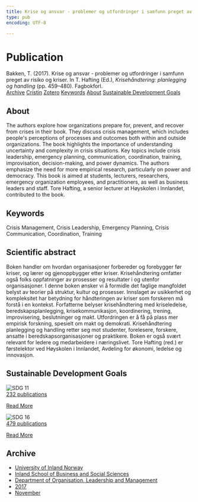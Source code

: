 ```yaml
---
title: Krise og ansvar - problemer og utfordringer i samfunn preget av risiko og kriser
type: pub
encoding: UTF-8

---
```

<h1>Publication</h1>
<article id="csl-bib-container-GH3L27QW" class="csl-bib-container">
  <div class="csl-bib-body"> <div class="csl-entry">Bakken, T. (2017). Krise og ansvar - problemer og utfordringer i samfunn preget av risiko og kriser. In T. Hafting (Ed.), <i>Krisehåndtering: planlegging og handling</i> (pp. 459–480). Fagbokforl.</div> </div>
  <div class="csl-bib-buttons">
    <a href="#taxonomy-article-GH3L27QW" alt="archive" class="csl-bib-button">Archive</a>
    <a href="https://app.cristin.no/results/show.jsf?id=1514293" alt="Cristin" class="csl-bib-button">Cristin</a>
    <a href="http://zotero.org/groups/5881554/items/GH3L27QW" alt="Zotero" class="csl-bib-button">Zotero</a>
    <a href="#keywords-article-GH3L27QW" alt="keywords" class="csl-bib-button">Keywords</a>
    <a href="#about-article-GH3L27QW" alt="about_pub" class="csl-bib-button">About</a>
    <a href="#sdg-article-GH3L27QW" alt="sdg" class="csl-bib-button">Sustainable Development Goals</a>
  </div>
  <div id="csl-bib-meta-container-GH3L27QW"></div>
</article>
<div id="csl-bib-meta-GH3L27QW" class="csl-bib-meta">
  <article id="about-article-GH3L27QW" class="about_pub-article">
    <h1>About</h1>
    The authors explore how organizations prepare for, prevent, and recover from crises in their book. They discuss crisis management, which includes people's perceptions of processes and outcomes both within and outside organizations. The book highlights the importance of understanding uncertainty and complexity in crisis situations. Key topics include crisis leadership, emergency planning, communication, coordination, training, improvisation, decision-making, and power dynamics. The authors emphasize the need for more empirical research, particularly on power and democracy. This book is aimed at students, lecturers, researchers, emergency organization employees, and practitioners, as well as business leaders and staff. Tore Hafting, a senior lecturer at Høyskolen i Innlandet, contributed to the book.
  </article>
  <article id="keywords-article-GH3L27QW" class="keywords-article">
    <h1>Keywords</h1>
    Crisis Management, Crisis Leadership, Emergency Planning, Crisis Communication, Coordination, Training
  </article>
  <article id="abstract-article-GH3L27QW" class="abstract-article">
    <h1>Scientific abstract</h1>
    Boken handler om hvordan organisasjoner forbereder og forebygger før kriser, og lærer og gjenoppbygger etter kriser. Krisehåndtering omfatter også folks oppfatninger av prosesser og resultater i og utenfor organisasjoner. I denne boken ønsker vi å formidle det faglige mangfoldet belyst av teorier på struktur, kultur og prosesser. Innslaget av usikkerhet og kompleksitet har betydning for håndteringen av kriser som forskeren må forstå i en kontekst. Forfatterne belyser krisehåndtering med kriseledelse, beredskapsplanlegging, krisekommunikasjon, koordinering, trening, improvisering, beslutninger og makt. Utfordringen er å få på plass mer empirisk forskning, spesielt om makt og demokrati. Krisehåndtering planlegging og handling retter seg mot studenter, forelesere, forskere, ansatte i beredskapsorganisasjoner og praktikere. Boken er også svært relevant for ledere og medarbeidere i næringslivet. Tore Hafting (red.) er førstelektor ved Høyskolen i Innlandet, Avdeling for økonomi, ledelse og innovasjon.
  </article>
  <article id="sdg-article-GH3L27QW" class="sdg-article">
    <h1>Sustainable Development Goals</h1>
    <div class="sdg-container"><div id="sdg11" class="sdg">
        <img src="{{< params subfolder >}}images/sdg/sdg11_en.png" class="image" alt="SDG 11">
        <div class="sdg-overlay">
          <a href="/en/archive/?key=?sdg=11#archive" class="sdg-publication-count"><span>232</span> publications</a>
          <p><a href="https://sdgs.un.org/goals/goal11" class="sdg-read-more">Read More</a></p>
        </div>
      </div> <div id="sdg16" class="sdg">
        <img src="{{< params subfolder >}}images/sdg/sdg16_en.png" class="image" alt="SDG 16">
        <div class="sdg-overlay">
          <a href="/en/archive/?key=?sdg=16#archive" class="sdg-publication-count"><span>479</span> publications</a>
          <p><a href="https://sdgs.un.org/goals/goal16" class="sdg-read-more">Read More</a></p>
        </div>
      </div></div>
  </article>
  <article id="taxonomy-article-GH3L27QW" class="taxonomy-article">
    <h1>Archive</h1>
    <ul>
      <li>
        <a href="/en/archive/?key=3DCRN523">University of Inland Norway</a>
      </li>
      <li>
        <a href="/en/archive/?key=DU8Q9LN9">Inland School of Business and Social Sciences</a>
      </li>
      <li>
        <a href="/en/archive/?key=4LUWR3ZM">Department of Organisation, Leadership and Management</a>
      </li>
      <li>
        <a href="/en/archive/?key=KF5I8TQ8">2017</a>
      </li>
      <li>
        <a href="/en/archive/?key=Y8EBLZPM">November</a>
      </li>
    </ul>
  </article>
</div>
